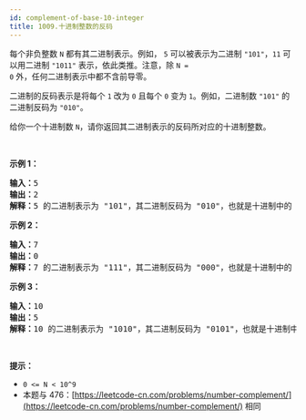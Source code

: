 ```yaml
---
id: complement-of-base-10-integer
title: 1009.十进制整数的反码
---
```

每个非负整数 <code>N</code> 都有其二进制表示。例如， <code>5</code> 可以被表示为二进制 <code>&#34;101&#34;</code>，<code>11</code> 可以用二进制 <code>&#34;1011&#34;</code> 表示，依此类推。注意，除 <code>N = 0</code> 外，任何二进制表示中都不含前导零。

二进制的反码表示是将每个 <code>1</code> 改为 <code>0</code> 且每个 <code>0</code> 变为 <code>1</code>。例如，二进制数 <code>&#34;101&#34;</code> 的二进制反码为 <code>&#34;010&#34;</code>。

给你一个十进制数 <code>N</code>，请你返回其二进制表示的反码所对应的十进制整数。

 

**示例 1：**


<pre><strong>输入：</strong>5<br/><strong>输出：</strong>2<br/><strong>解释：</strong>5 的二进制表示为 &#34;101&#34;，其二进制反码为 &#34;010&#34;，也就是十进制中的 2 。<br/></pre>

**示例 2：**


<pre><strong>输入：</strong>7<br/><strong>输出：</strong>0<br/><strong>解释：</strong>7 的二进制表示为 &#34;111&#34;，其二进制反码为 &#34;000&#34;，也就是十进制中的 0 。<br/></pre>

**示例 3：**


<pre><strong>输入：</strong>10<br/><strong>输出：</strong>5<br/><strong>解释：</strong>10 的二进制表示为 &#34;1010&#34;，其二进制反码为 &#34;0101&#34;，也就是十进制中的 5 。<br/></pre>

 

**提示：**

- <code>0 &lt;= N &lt; 10^9</code>
- 本题与 476：[https://leetcode-cn.com/problems/number-complement/](https://leetcode-cn.com/problems/number-complement/) 相同